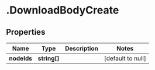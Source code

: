 # .DownloadBodyCreate

## Properties
Name | Type | Description | Notes
------------ | ------------- | ------------- | -------------
**nodeIds** | **string[]** |  | [default to null]


